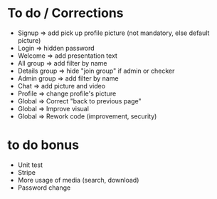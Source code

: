 # To do / Corrections
- Signup => add pick up profile picture (not mandatory, else default picture)
- Login => hidden password
- Welcome => add presentation text
- All group => add filter by name
- Details group => hide "join group" if admin or checker
- Admin group => add filter by name
- Chat => add picture and video
- Profile => change profile's picture
- Global => Correct "back to previous page"
- Global => Improve visual
- Global => Rework code (improvement, security)

# to do bonus
- Unit test
- Stripe
- More usage of media (search, download)
- Password change
